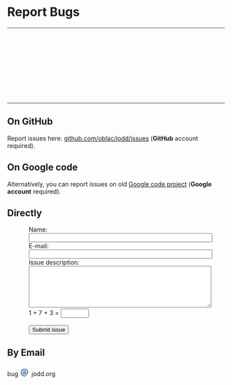 # Report Bugs

<div style="background:url(/gfx/buggers.png) -50px 0; height:172px; border-top: 2px solid #999;border-bottom: 2px solid #999; margin-bottom:20px;"></div>
		
## On GitHub

Report issues here: [github.com/oblac/jodd/issues](https://github.com/oblac/jodd/issues?state=open)
(**GitHub** account required).		

## On Google code

Alternatively, you can report issues on old [Google code project](http://code.google.com/p/jodd/issues)
(<b>Google account</b> required).
		
## Directly

<div style="margin-left: 50px;">
<form action="mailer.php" method="post">
	<label for="name">Name:<br /></label><input type="text" name="name" id="name" size="50" maxlength="50"/><br/>
	<label for="from">	E-mail:<br /></label><input type="text" name="email" id="from" size="50" maxlength="50"/><br/>
	<label for="desc">Issue description:</label><br /><textarea name="description" rows="6" cols="50" id="desc"></textarea><br/>
	<label for="check">1 + 7 + 3 = </label><input type="text" name="check" id="check" size="5" maxlength="5"/><br/><br/>
	<input type="submit" value="Submit issue"/>
</form>
</div>
		
## By Email
		
<div class="email">bug <img src="/gfx/at_sign.gif" width="23" height="25" style="position:relative;top:4px;" /> jodd&#46;org</div>